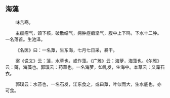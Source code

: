 ## 海藻
<p>&emsp;&emsp;
味苦寒。
</p>
<p>&emsp;&emsp;
主瘿瘤气，颈下核，破散结气，痈肿症瘕坚气，腹中上下鸣，下水十二肿。一名落首。生池泽。
</p>
<p>&emsp;&emsp;
《名医》曰：一名藫，生东海，七月七日采，暴干。
</p>
<p>&emsp;&emsp;
案《说文》云：薻，水草也，或作藻。《广雅》云：海萝，海藻也。《尔雅》云：薅，海藻也。郭璞云：药草也。一名海萝，如乱发，生海中。本草云：又薻石衣。
</p>
<p>&emsp;&emsp;
郭璞云：水苔也，一名石发，江东食之，或曰藫，叶似而大，生水底也，亦可食。
</p>








